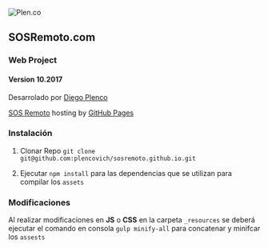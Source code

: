 ![Plen.co](https://plen.co/assets/images/logo.png)

## SOSRemoto.com

### Web Project

#### Version 10.2017
Desarrolado por [Diego Plenco](https://plen.co)

[SOS Remoto](https://sosremoto.com) hosting by [GitHub Pages](https://pages.github.com/)

### Instalación

1. Clonar Repo `git clone git@github.com:plencovich/sosremoto.github.io.git`

2. Ejecutar `npm install` para las dependencias que se utilizan para compilar los `assets`

### Modificaciones

Al realizar modificaciones en **JS** o **CSS** en la carpeta `_resources` se deberá ejecutar el comando en consola `gulp minify-all` para concatenar y minifcar los `assests`
